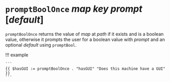 # `promptBoolOnce` *map* *key* *prompt* [*default*]

`promptBoolOnce` returns the value of *map* at *path* if it exists and is a
boolean value, otherwise it prompts the user for a boolean value with *prompt*
and an optional *default* using `promptBool`.

!!! example

    ```
    {{ $hasGUI := promptBoolOnce . "hasGUI" "Does this machine have a GUI" }}
    ```
